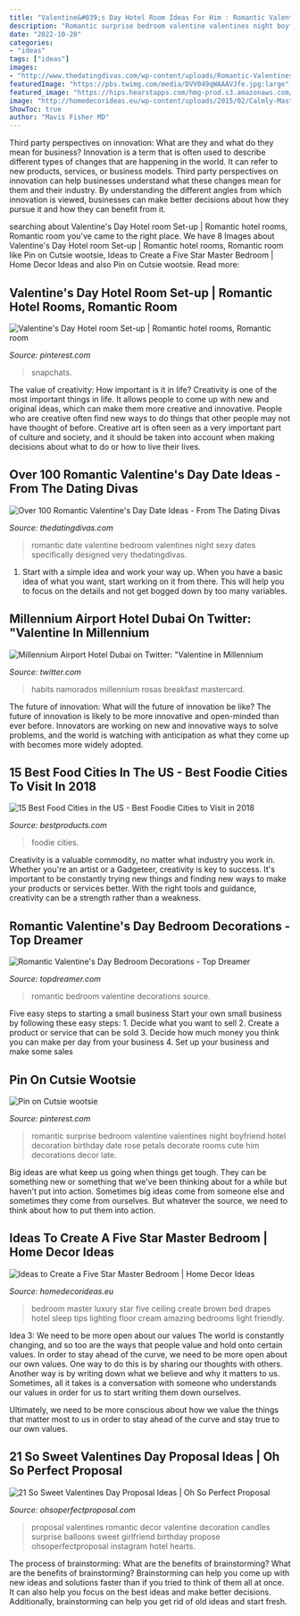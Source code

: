 ```yaml
---
title: "Valentine&#039;s Day Hotel Room Ideas For Him : Romantic Valentine&#039;s Day Bedroom Decorations"
description: "Romantic surprise bedroom valentine valentines night boyfriend hotel decoration birthday date rose petals decorate rooms cute him decorations decor late"
date: "2022-10-20"
categories:
- "ideas"
tags: ["ideas"]
images:
- "http://www.thedatingdivas.com/wp-content/uploads/Romantic-Valentines-Dates-for-the-Bedroom-3.jpg"
featuredImage: "https://pbs.twimg.com/media/DVV049qWAAAVJfe.jpg:large"
featured_image: "https://hips.hearstapps.com/hmg-prod.s3.amazonaws.com/images/young-joni-minneapolis-1519233227.jpg?crop=1.00xw:1.00xh;0,0&amp;resize=1200:*"
image: "http://homedecorideas.eu/wp-content/uploads/2015/02/Calmly-Master-Bedroom-Lighting-Ideas-with-Pillow-and-Brown-Bed-Cover-on-Queen-Size-Bed-under-Lighting-mount-on-the-Wall-and-Table-Lamp-Bed-Side-on-Cream-Odyssey-Wool-Rug.jpg"
ShowToc: true
author: "Mavis Fisher MD"
---
```



Third party perspectives on innovation: What are they and what do they mean for business?
Innovation is a term that is often used to describe different types of changes that are happening in the world. It can refer to new products, services, or business models. Third party perspectives on innovation can help businesses understand what these changes mean for them and their industry. By understanding the different angles from which innovation is viewed, businesses can make better decisions about how they pursue it and how they can benefit from it.

	

		
searching about Valentine&#039;s Day Hotel room Set-up | Romantic hotel rooms, Romantic room you've came to the right place. We have 8 Images about Valentine&#039;s Day Hotel room Set-up | Romantic hotel rooms, Romantic room like Pin on Cutsie wootsie, Ideas to Create a Five Star Master Bedroom | Home Decor Ideas and also Pin on Cutsie wootsie. Read more:
		
    
## Valentine&#039;s Day Hotel Room Set-up | Romantic Hotel Rooms, Romantic Room

<img loading=lazy src="https://i.pinimg.com/originals/20/24/64/202464468ff02b627592dfb14f222d8a.jpg" onerror="this.onerror=null;this.src='https://tse1.mm.bing.net/th?id=OIP.wNzPVodskj_64VDE4jdkpwHaKN&amp;pid=15.1';" alt="Valentine&#039;s Day Hotel room Set-up | Romantic hotel rooms, Romantic room">

_Source: pinterest.com_

>snapchats. 

	

The value of creativity: How important is it in life?
Creativity is one of the most important things in life. It allows people to come up with new and original ideas, which can make them more creative and innovative. People who are creative often find new ways to do things that other people may not have thought of before. Creative art is often seen as a very important part of culture and society, and it should be taken into account when making decisions about what to do or how to live their lives.

    
## Over 100 Romantic Valentine&#039;s Day Date Ideas - From The Dating Divas

<img loading=lazy src="http://www.thedatingdivas.com/wp-content/uploads/Romantic-Valentines-Dates-for-the-Bedroom-3.jpg" onerror="this.onerror=null;this.src='https://tse3.mm.bing.net/th?id=OIP.VNr3rVkHC4UIZ2aHLMbX5QHaM3&amp;pid=15.1';" alt="Over 100 Romantic Valentine&#039;s Day Date Ideas - From The Dating Divas">

_Source: thedatingdivas.com_

>romantic date valentine bedroom valentines night sexy dates specifically designed very thedatingdivas. 

	

1. Start with a simple idea and work your way up. When you have a basic idea of what you want, start working on it from there. This will help you to focus on the details and not get bogged down by too many variables.

    
## Millennium Airport Hotel Dubai On Twitter: &quot;Valentine In Millennium

<img loading=lazy src="https://pbs.twimg.com/media/DVV049qWAAAVJfe.jpg:large" onerror="this.onerror=null;this.src='https://tse1.mm.bing.net/th?id=OIP.mYfd4gyiKS9TpAtqxsjvCQHaE8&amp;pid=15.1';" alt="Millennium Airport Hotel Dubai on Twitter: &quot;Valentine in Millennium">

_Source: twitter.com_

>habits namorados millennium rosas breakfast mastercard. 

	

The future of innovation: What will the future of innovation be like?
The future of innovation is likely to be more innovative and open-minded than ever before. Innovators are working on new and innovative ways to solve problems, and the world is watching with anticipation as what they come up with becomes more widely adopted.

    
## 15 Best Food Cities In The US - Best Foodie Cities To Visit In 2018

<img loading=lazy src="https://hips.hearstapps.com/hmg-prod.s3.amazonaws.com/images/young-joni-minneapolis-1519233227.jpg?crop=1.00xw:1.00xh;0,0&amp;resize=1200:*" onerror="this.onerror=null;this.src='https://tse1.mm.bing.net/th?id=OIP.K5Cdk2WlS4ZZIYP2ZV0WmAHaDt&amp;pid=15.1';" alt="15 Best Food Cities in the US - Best Foodie Cities to Visit in 2018">

_Source: bestproducts.com_

>foodie cities. 

	

Creativity is a valuable commodity, no matter what industry you work in. Whether you're an artist or a Gadgeteer, creativity is key to success. It's important to be constantly trying new things and finding new ways to make your products or services better. With the right tools and guidance, creativity can be a strength rather than a weakness.

    
## Romantic Valentine&#039;s Day Bedroom Decorations - Top Dreamer

<img loading=lazy src="https://topdreamer.com/wp-content/uploads/2013/12/romantic-bedroom-for-Valentine-9.jpg" onerror="this.onerror=null;this.src='https://tse4.mm.bing.net/th?id=OIP.4bwAB58PNnFgWfBlcxczGQHaFY&amp;pid=15.1';" alt="Romantic Valentine&#039;s Day Bedroom Decorations - Top Dreamer">

_Source: topdreamer.com_

>romantic bedroom valentine decorations source. 

	

Five easy steps to starting a small business
Start your own small business by following these easy steps: 1. Decide what you want to sell 2. Create a product or service that can be sold 3. Decide how much money you think you can make per day from your business 4. Set up your business and make some sales 
    
## Pin On Cutsie Wootsie

<img loading=lazy src="https://i.pinimg.com/736x/01/6d/ae/016daeeaa809915772ac1ee4c2d09753--surprise-boyfriend-boyfriend-ideas.jpg" onerror="this.onerror=null;this.src='https://tse3.mm.bing.net/th?id=OIP.OiRQZR5VTDgf0_inSWiclgHaJ3&amp;pid=15.1';" alt="Pin on Cutsie wootsie">

_Source: pinterest.com_

>romantic surprise bedroom valentine valentines night boyfriend hotel decoration birthday date rose petals decorate rooms cute him decorations decor late. 

	

Big ideas are what keep us going when things get tough. They can be something new or something that we've been thinking about for a while but haven't put into action. Sometimes big ideas come from someone else and sometimes they come from ourselves. But whatever the source, we need to think about how to put them into action.

    
## Ideas To Create A Five Star Master Bedroom | Home Decor Ideas

<img loading=lazy src="http://homedecorideas.eu/wp-content/uploads/2015/02/Calmly-Master-Bedroom-Lighting-Ideas-with-Pillow-and-Brown-Bed-Cover-on-Queen-Size-Bed-under-Lighting-mount-on-the-Wall-and-Table-Lamp-Bed-Side-on-Cream-Odyssey-Wool-Rug.jpg" onerror="this.onerror=null;this.src='https://tse1.mm.bing.net/th?id=OIP.Lp1Akj97KzK8tX2kSUSJ7wHaE6&amp;pid=15.1';" alt="Ideas to Create a Five Star Master Bedroom | Home Decor Ideas">

_Source: homedecorideas.eu_

>bedroom master luxury star five ceiling create brown bed drapes hotel sleep tips lighting floor cream amazing bedrooms light friendly. 

	

Idea 3: We need to be more open about our values
The world is constantly changing, and so too are the ways that people value and hold onto certain values. In order to stay ahead of the curve, we need to be more open about our own values.
One way to do this is by sharing our thoughts with others. Another way is by writing down what we believe and why it matters to us. Sometimes, all it takes is a conversation with someone who understands our values in order for us to start writing them down ourselves.

Ultimately, we need to be more conscious about how we value the things that matter most to us in order to stay ahead of the curve and stay true to our own values.

    
## 21 So Sweet Valentines Day Proposal Ideas | Oh So Perfect Proposal

<img loading=lazy src="https://ohsoperfectproposal.com/wp-content/uploads/2018/01/valentines-day-proposal-balloons-decor-candles-winnie.wingki-via-instagram.jpg" onerror="this.onerror=null;this.src='https://tse4.mm.bing.net/th?id=OIP.Iywt_jjC8KFKu3rgYg-b9AHaLG&amp;pid=15.1';" alt="21 So Sweet Valentines Day Proposal Ideas | Oh So Perfect Proposal">

_Source: ohsoperfectproposal.com_

>proposal valentines romantic decor valentine decoration candles surprise balloons sweet girlfriend birthday propose ohsoperfectproposal instagram hotel hearts. 

	

The process of brainstorming: What are the benefits of brainstorming?
What are the benefits of brainstorming?
Brainstorming can help you come up with new ideas and solutions faster than if you tried to think of them all at once. It can also help you focus on the best ideas and make better decisions. Additionally, brainstorming can help you get rid of old ideas and start fresh.


